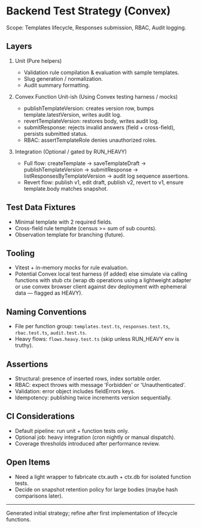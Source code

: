 # Backend Test Strategy (Convex)

Scope: Templates lifecycle, Responses submission, RBAC, Audit logging.

## Layers
1. Unit (Pure helpers)
   - Validation rule compilation & evaluation with sample templates.
   - Slug generation / normalization.
   - Audit summary formatting.

2. Convex Function Unit-ish (Using Convex testing harness / mocks)
   - publishTemplateVersion: creates version row, bumps template.latestVersion, writes audit log.
   - revertTemplateVersion: restores body, writes audit log.
   - submitResponse: rejects invalid answers (field + cross-field), persists submitted status.
   - RBAC: assertTemplateRole denies unauthorized roles.

3. Integration (Optional / gated by RUN_HEAVY)
   - Full flow: createTemplate -> saveTemplateDraft -> publishTemplateVersion -> submitResponse -> listResponsesByTemplateVersion -> audit log sequence assertions.
   - Revert flow: publish v1, edit draft, publish v2, revert to v1, ensure template.body matches snapshot.

## Test Data Fixtures
- Minimal template with 2 required fields.
- Cross-field rule template (census >= sum of sub counts).
- Observation template for branching (future).

## Tooling
- Vitest + in-memory mocks for rule evaluation.
- Potential Convex local test harness (if added) else simulate via calling functions with stub ctx (wrap db operations using a lightweight adapter or use convex browser client against dev deployment with ephemeral data — flagged as HEAVY).

## Naming Conventions
- File per function group: `templates.test.ts`, `responses.test.ts`, `rbac.test.ts`, `audit.test.ts`.
- Heavy flows: `flows.heavy.test.ts` (skip unless RUN_HEAVY env is truthy).

## Assertions
- Structural: presence of inserted rows, index sortable order.
- RBAC: expect throws with message 'Forbidden' or 'Unauthenticated'.
- Validation: error object includes fieldErrors keys.
- Idempotency: publishing twice increments version sequentially.

## CI Considerations
- Default pipeline: run unit + function tests only.
- Optional job: heavy integration (cron nightly or manual dispatch).
- Coverage thresholds introduced after performance review.

## Open Items
- Need a light wrapper to fabricate ctx.auth + ctx.db for isolated function tests.
- Decide on snapshot retention policy for large bodies (maybe hash comparisons later).

---
Generated initial strategy; refine after first implementation of lifecycle functions.
